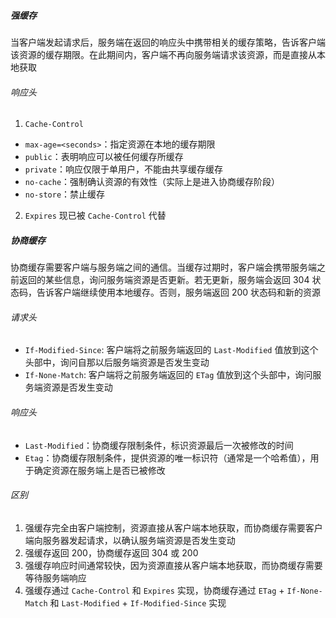 ##### 强缓存

当客户端发起请求后，服务端在返回的响应头中携带相关的缓存策略，告诉客户端该资源的缓存期限。在此期间内，客户端不再向服务端请求该资源，而是直接从本地获取

###### 响应头

1. `Cache-Control`

- `max-age=<seconds>`：指定资源在本地的缓存期限
- `public`：表明响应可以被任何缓存所缓存
- `private`：响应仅限于单用户，不能由共享缓存缓存
- `no-cache`：强制确认资源的有效性（实际上是进入协商缓存阶段）
- `no-store`：禁止缓存

2. `Expires` 现已被 `Cache-Control` 代替

##### 协商缓存

协商缓存需要客户端与服务端之间的通信。当缓存过期时，客户端会携带服务端之前返回的某些信息，询问服务端资源是否更新。若无更新，服务端会返回 304 状态码，告诉客户端继续使用本地缓存。否则，服务端返回 200 状态码和新的资源

###### 请求头

- `If-Modified-Since`: 客户端将之前服务端返回的 `Last-Modified` 值放到这个头部中，询问自那以后服务端资源是否发生变动
- `If-None-Match`: 客户端将之前服务端返回的 `ETag` 值放到这个头部中，询问服务端资源是否发生变动

###### 响应头

- `Last-Modified`：协商缓存限制条件，标识资源最后一次被修改的时间
- `Etag`：协商缓存限制条件，提供资源的唯一标识符（通常是一个哈希值），用于确定资源在服务端上是否已被修改

###### 区别

1. 强缓存完全由客户端控制，资源直接从客户端本地获取，而协商缓存需要客户端向服务器发起请求，以确认服务端资源是否发生变动
2. 强缓存返回 200，协商缓存返回 304 或 200
3. 强缓存响应时间通常较快，因为资源直接从客户端本地获取，而协商缓存需要等待服务端响应
4. 强缓存通过 `Cache-Control` 和 `Expires` 实现，协商缓存通过 `ETag` + `If-None-Match` 和 `Last-Modified` + `If-Modified-Since` 实现


